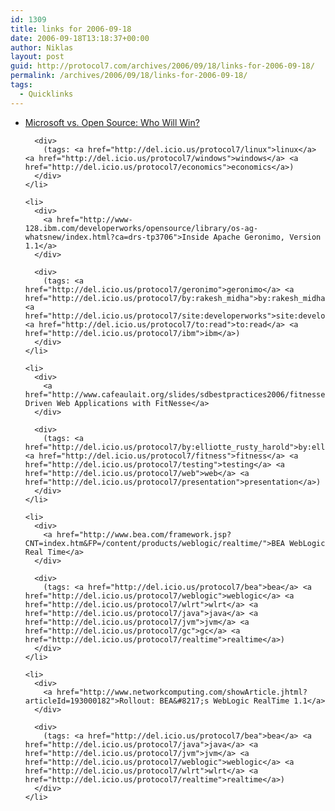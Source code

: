 ```yaml
---
id: 1309
title: links for 2006-09-18
date: 2006-09-18T13:18:37+00:00
author: Niklas
layout: post
guid: http://protocol7.com/archives/2006/09/18/links-for-2006-09-18/
permalink: /archives/2006/09/18/links-for-2006-09-18/
tags:
  - Quicklinks
---
```

<div class='microid-37dcee39448253f6d3307371031d04c44f00a70a'>
  <ul>
    <li>
      <div>
        <a href="http://hbswk.hbs.edu/item/4834.html">Microsoft vs. Open Source: Who Will Win?</a>
      </div>
      
      <div>
        (tags: <a href="http://del.icio.us/protocol7/linux">linux</a> <a href="http://del.icio.us/protocol7/windows">windows</a> <a href="http://del.icio.us/protocol7/economics">economics</a>)
      </div>
    </li>
    
    <li>
      <div>
        <a href="http://www-128.ibm.com/developerworks/opensource/library/os-ag-whatsnew/index.html?ca=drs-tp3706">Inside Apache Geronimo, Version 1.1</a>
      </div>
      
      <div>
        (tags: <a href="http://del.icio.us/protocol7/geronimo">geronimo</a> <a href="http://del.icio.us/protocol7/by:rakesh_midha">by:rakesh_midha</a> <a href="http://del.icio.us/protocol7/site:developerworks">site:developerworks</a> <a href="http://del.icio.us/protocol7/to:read">to:read</a> <a href="http://del.icio.us/protocol7/ibm">ibm</a>)
      </div>
    </li>
    
    <li>
      <div>
        <a href="http://www.cafeaulait.org/slides/sdbestpractices2006/fitnesse/index.html">Test Driven Web Applications with FitNesse</a>
      </div>
      
      <div>
        (tags: <a href="http://del.icio.us/protocol7/by:elliotte_rusty_harold">by:elliotte_rusty_harold</a> <a href="http://del.icio.us/protocol7/fitness">fitness</a> <a href="http://del.icio.us/protocol7/testing">testing</a> <a href="http://del.icio.us/protocol7/web">web</a> <a href="http://del.icio.us/protocol7/presentation">presentation</a>)
      </div>
    </li>
    
    <li>
      <div>
        <a href="http://www.bea.com/framework.jsp?CNT=index.htm&FP=/content/products/weblogic/realtime/">BEA WebLogic Real Time</a>
      </div>
      
      <div>
        (tags: <a href="http://del.icio.us/protocol7/bea">bea</a> <a href="http://del.icio.us/protocol7/weblogic">weblogic</a> <a href="http://del.icio.us/protocol7/wlrt">wlrt</a> <a href="http://del.icio.us/protocol7/java">java</a> <a href="http://del.icio.us/protocol7/jvm">jvm</a> <a href="http://del.icio.us/protocol7/gc">gc</a> <a href="http://del.icio.us/protocol7/realtime">realtime</a>)
      </div>
    </li>
    
    <li>
      <div>
        <a href="http://www.networkcomputing.com/showArticle.jhtml?articleId=193000182">Rollout: BEA&#8217;s WebLogic RealTime 1.1</a>
      </div>
      
      <div>
        (tags: <a href="http://del.icio.us/protocol7/bea">bea</a> <a href="http://del.icio.us/protocol7/java">java</a> <a href="http://del.icio.us/protocol7/jvm">jvm</a> <a href="http://del.icio.us/protocol7/weblogic">weblogic</a> <a href="http://del.icio.us/protocol7/wlrt">wlrt</a> <a href="http://del.icio.us/protocol7/realtime">realtime</a>)
      </div>
    </li>
  </ul>
</div>